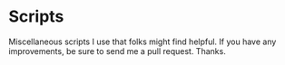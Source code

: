 Scripts
=======

Miscellaneous scripts I use that folks might find helpful. If you have any improvements, be sure to send me a pull request. Thanks.
